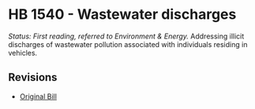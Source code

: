 # HB 1540 - Wastewater discharges
*Status: First reading, referred to Environment & Energy.*
Addressing illicit discharges of wastewater pollution associated with individuals residing in vehicles.

## Revisions
* [Original Bill](1/)